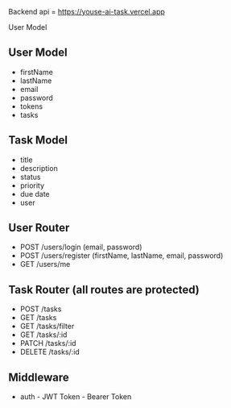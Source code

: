 Backend api = https://youse-ai-task.vercel.app

User Model 
## User Model
- firstName
- lastName
- email
- password
- tokens
- tasks

## Task Model
- title
- description
- status
- priority
- due date
- user

## User Router 
- POST /users/login (email, password)
- POST /users/register (firstName, lastName, email, password)
- GET /users/me 

## Task Router (all routes are protected)
- POST /tasks 
- GET /tasks 
- GET /tasks/filter 
- GET /tasks/:id
- PATCH /tasks/:id 
- DELETE /tasks/:id 

## Middleware
- auth - JWT Token - Bearer Token


